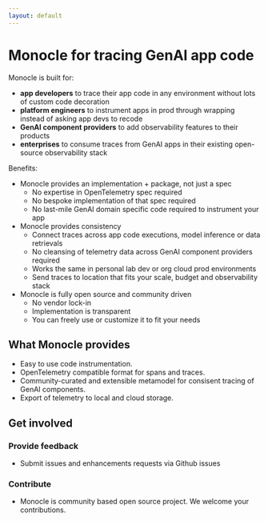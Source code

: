 ```yaml
---
layout: default
---
```


# Monocle for tracing GenAI app code

Monocle is built for: 
- **app developers** to trace their app code in any environment without lots of custom code decoration 
- **platform engineers** to instrument apps in prod through wrapping instead of asking app devs to recode
- **GenAI component providers** to add observability features to their products 
- **enterprises** to consume traces from GenAI apps in their existing open-source observability stack

Benefits:
- Monocle provides an implementation + package, not just a spec 
   - No expertise in OpenTelemetry spec required
   - No bespoke implementation of that spec required
   - No last-mile GenAI domain specific code required to instrument your app
- Monocle provides consistency  
   - Connect traces across app code executions, model inference or data retrievals
   - No cleansing of telemetry data across GenAI component providers required
   - Works the same in personal lab dev or org cloud prod environments
   - Send traces to location that fits your scale, budget and observability stack
- Monocle is fully open source and community driven
   - No vendor lock-in
   - Implementation is transparent
   - You can freely use or customize it to fit your needs 

## What Monocle provides

- Easy to use code instrumentation.
- OpenTelemetry compatible format for spans and traces.
- Community-curated and extensible metamodel for consisent tracing of GenAI components.
- Export of telemetry to local and cloud storage.

## Get involved
### Provide feedback
- Submit issues and enhancements requests via Github issues

### Contribute
- Monocle is community based open source project. We welcome your contributions.
